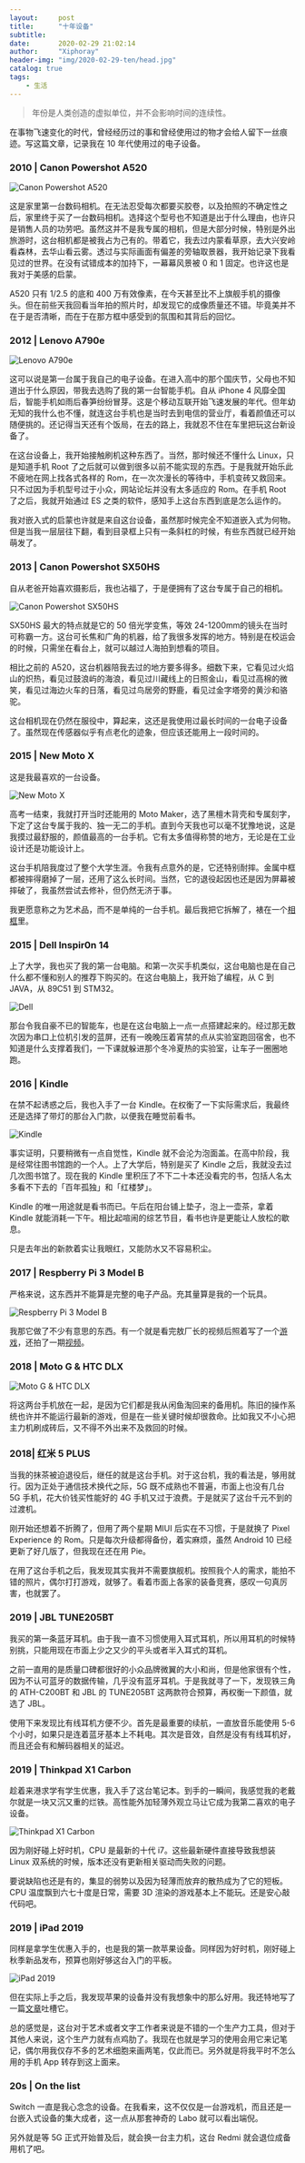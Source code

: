 ```yaml
---
layout:     post
title:      "十年设备"
subtitle:   
date:       2020-02-29 21:02:14
author:     "Xiphoray"
header-img: "img/2020-02-29-ten/head.jpg"
catalog: true
tags:     
    - 生活
---
```




> 年份是人类创造的虚拟单位，并不会影响时间的连续性。

在事物飞速变化的时代，曾经经历过的事和曾经使用过的物才会给人留下一丝痕迹。写这篇文章，记录我在 10 年代使用过的电子设备。

### 2010 | Canon Powershot A520

![Canon Powershot A520](/img/2020-02-29-ten/A520.jpg "Canon Powershot A520")

这是家里第一台数码相机。在无法忍受每次都要买胶卷，以及拍照的不确定性之后，家里终于买了一台数码相机。选择这个型号也不知道是出于什么理由，也许只是销售人员的功劳吧。虽然这并不是我专属的相机，但是大部分时候，特别是外出旅游时，这台相机都是被我占为己有的。带着它，我去过内蒙看草原，去大兴安岭看森林，去华山看云雾。透过与实际画面有偏差的旁轴取景器，我开始记录下我看见过的世界。在没有试错成本的加持下，一幕幕风景被 0 和 1 固定。也许这也是我对于美感的启蒙。

A520 只有 1/2.5 的底和 400 万有效像素，在今天甚至比不上旗舰手机的摄像头。但在前些天我回看当年拍的照片时，却发现它的成像质量还不错。毕竟美并不在于是否清晰，而在于在那方框中感受到的氛围和其背后的回忆。

### 2012 | Lenovo A790e

![Lenovo A790e](/img/2020-02-29-ten/lenovo.jpg "Lenovo A790e")

这可以说是第一台属于我自己的电子设备。在进入高中的那个国庆节，父母也不知道出于什么原因，带我去选购了我的第一台智能手机。自从 iPhone 4 风靡全国后，智能手机如雨后春笋纷纷冒芽。这是个移动互联开始飞速发展的年代。但年幼无知的我什么也不懂，就连这台手机也是当时去到电信的营业厅，看着颜值还可以随便挑的。还记得当天还有个饭局，在去的路上，我就忍不住在车里把玩这台新设备了。

在这台设备上，我开始接触刷机这种东西了。当然，那时候还不懂什么 Linux，只是知道手机 Root 了之后就可以做到很多以前不能实现的东西。于是我就开始乐此不疲地在网上找各式各样的 Rom，在一次次漫长的等待中，手机变砖又救回来。只不过因为手机型号过于小众，网站论坛并没有太多适应的 Rom。在手机 Root 了之后，我就开始通过 ES 之类的软件，感知手上这台东西到底是怎么运作的。

我对嵌入式的启蒙也许就是来自这台设备，虽然那时候完全不知道嵌入式为何物。但是当我一层层往下翻，看到目录框上只有一条斜杠的时候，有些东西就已经开始萌发了。

### 2013 | Canon Powershot SX50HS

自从老爸开始喜欢摄影后，我也沾福了，于是便拥有了这台专属于自己的相机。

![Canon Powershot SX50HS](/img/2020-02-29-ten/hs.jpg "Canon Powershot SX50HS")

SX50HS 最大的特点就是它的 50 倍光学变焦，等效 24-1200mm的镜头在当时可称霸一方。这台可长焦和广角的机器，给了我很多发挥的地方。特别是在校运会的时候，只需坐在看台上，就可以越过人海拍到想看的项目。

相比之前的 A520，这台机器陪我去过的地方要多得多。细数下来，它看见过火焰山的炽热，看见过鼓浪屿的海浪，看见过川藏线上的日照金山，看见过高棉的微笑，看见过海边火车的日落，看见过鸟居旁的野鹿，看见过金字塔旁的黄沙和骆驼。

这台相机现在仍然在服役中，算起来，这还是我使用过最长时间的一台电子设备了。虽然现在传感器似乎有点老化的迹象，但应该还能用上一段时间的。

### 2015 | New Moto X

这是我最喜欢的一台设备。

![New Moto X](/img/2020-02-29-ten/moto.jpg "New Moto X")

高考一结束，我就打开当时还能用的 Moto Maker，选了黑檀木背壳和专属刻字，下定了这台专属于我的、独一无二的手机。直到今天我也可以毫不犹豫地说，这是我摸过最舒服的，颜值最高的一台手机。它有太多值得称赞的地方，无论是在工业设计还是功能设计上。

这台手机陪我度过了整个大学生涯。令我有点意外的是，它还特别耐摔。金属中框都被摔得磨掉了一层，还用了这么长时间。当然，它的退役起因也还是因为屏幕被摔破了，我虽然尝试去修补，但仍然无济于事。

我更愿意称之为艺术品，而不是单纯的一台手机。最后我把它拆解了，裱在一个[相框](https://www.bilibili.com/video/av57552830)里。

### 2015 | Dell Inspir0n 14

上了大学，我也买了我的第一台电脑。和第一次买手机类似，这台电脑也是在自己什么都不懂和别人的推荐下购买的。在这台电脑上，我开始了编程，从 C 到 JAVA，从 89C51 到 STM32。

![Dell](/img/2020-02-29-ten/dell.jpg)

那台令我自豪不已的智能车，也是在这台电脑上一点一点搭建起来的。经过那无数次因为串口上位机引发的蓝屏，还有一晚晚压着宵禁的点从实验室跑回宿舍，也不知道是什么支撑着我们，一下课就躲进那个冬冷夏热的实验室，让车子一圈圈地跑。

### 2016 | Kindle

在禁不起诱惑之后，我也入手了一台 Kindle。在权衡了一下实际需求后，我最终还是选择了带灯的那台入门款，以便我在睡觉前看书。

![Kindle](/img/2020-02-29-ten/kindle.jpg "Kindle")

事实证明，只要稍微有一点自觉性，Kindle 就不会沦为泡面盖。在高中阶段，我是经常往图书馆跑的一个人。上了大学后，特别是买了 Kindle 之后，我就没去过几次图书馆了。现在我的 Kindle 里积压了不下二十本还没看完的书，包括人名太多看不下去的「百年孤独」和「红楼梦」。

Kindle 的唯一用途就是看书而已。午后在阳台铺上垫子，泡上一壶茶，拿着 Kindle 就能消耗一下午。相比起喧闹的综艺节目，看书也许是更能让人放松的歇息。

只是去年出的新款着实让我眼红，又能防水又不容易积尘。

### 2017 | Respberry Pi 3 Model B

严格来说，这东西并不能算是完整的电子产品。充其量算是我的一个玩具。

![Respberry Pi 3 Model B](/img/2020-02-29-ten/pi.jpg "Respberry Pi 3 Model B")

我那它做了不少有意思的东西。有一个就是看完敖厂长的视频后照着写了一个[游戏](https://github.com/Xiphoray/sword-of-ATARI)，还拍了一期[视频](https://www.bilibili.com/video/av31046518)。

### 2018 | Moto G & HTC DLX

![Moto G & HTC DLX](/img/2020-02-29-ten/two.jpg "Moto G & HTC DLX")

将这两台手机放在一起，是因为它们都是我从闲鱼淘回来的备用机。陈旧的操作系统也许并不能运行最新的游戏，但是在一些关键时候却很救命。比如我又不小心把主力机刷成砖后，又不得不外出来不及救回的时候。

### 2018| 红米 5 PLUS

当我的抹茶被迫退役后，继任的就是这台手机。对于这台机，我的看法是，够用就行。因为正处于通信技术换代之际，5G 既不成熟也不普遍，市面上也没有几台 5G 手机，花大价钱买性能好的 4G 手机又过于浪费。于是就买了这台千元不到的过渡机。

刚开始还想着不折腾了，但用了两个星期 MIUI 后实在不习惯，于是就换了 Pixel Experience 的 Rom。只是每次升级都得备份，着实麻烦，虽然 Android 10 已经更新了好几版了，但我现在还在用 Pie。

在用了这台手机之后，我发现其实我并不需要旗舰机。按照我个人的需求，能拍不错的照片，偶尔打打游戏，就够了。看着市面上各家的装备竞赛，感叹一句真厉害，也就罢了。

### 2019 | JBL TUNE205BT

我买的第一条蓝牙耳机。由于我一直不习惯使用入耳式耳机，所以用耳机的时候特别挑，只能用现在市面上少之又少的平头或者半入耳式的耳机。

之前一直用的是质量口碑都很好的小众品牌微翼的大小和尚，但是他家很有个性，因为不认可蓝牙的数据传输，几乎没有蓝牙耳机。于是我就寻了一下，发现铁三角的 ATH-C200BT 和 JBL 的 TUNE205BT 这两款符合预算，再权衡一下颜值，就选了 JBL。

使用下来发现比有线耳机方便不少。首先是最重要的续航，一直放音乐能使用 5-6 个小时，如果只是连着蓝牙基本上不耗电。其次是音效，自然是没有有线耳机好，而且还会有和解码器相关的延迟。

### 2019 | Thinkpad X1 Carbon

趁着来港求学有学生优惠，我入手了这台笔记本。到手的一瞬间，我感觉我的老戴尔就是一块又沉又重的烂铁。高性能外加轻薄外观立马让它成为我第二喜欢的电子设备。

![Thinkpad X1 Carbon](/img/2020-02-29-ten/thinkpad.jpg "Thinkpad X1 Carbon")

因为刚好碰上好时机，CPU 是最新的十代 i7。这些最新硬件直接导致我想装 Linux 双系统的时候，版本还没有更新相关驱动而失败的问题。

要说缺陷也还是有的，集显的弱势以及因为轻薄而放弃的散热成为了它的短板。CPU 温度飘到六七十度是日常，需要 3D 渲染的游戏基本上不能玩。还是安心敲代码吧。

### 2019 |  iPad 2019

同样是拿学生优惠入手的，也是我的第一款苹果设备。同样因为好时机，刚好碰上秋季新品发布，预算也刚好够这台入门的平板。

![iPad 2019](/img/2020-02-29-ten/ipad.jpg "iPad 2019")

但在实际上手之后，我发现苹果的设备并没有我想象中的那么好用。我还特地写了一篇[文章](https://www.xiphoray.cn/2019/11/25/ping/)吐槽它。

总的感觉是，这台对于艺术或者文字工作者来说是不错的一个生产力工具，但对于其他人来说，这个生产力就有点鸡肋了。我现在也就是学习的使用会用它来记笔记，偶尔用我仅存不多的艺术细胞来画两笔，仅此而已。另外就是将我平时不怎么用的手机 App 转存到这上面来。

### 20s | On the list

Switch 一直是我心念念的设备。在我看来，这不仅仅是一台游戏机，而且还是一台嵌入式设备的集大成者，这一点从那套神奇的 Labo 就可以看出端倪。

另外就是等 5G 正式开始普及后，就会换一台主力机，这台 Redmi 就会退位成备用机了吧。



